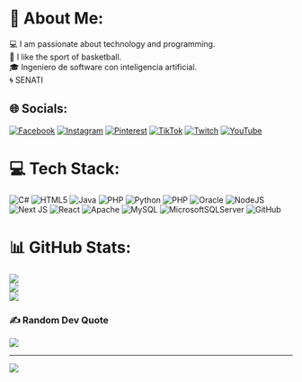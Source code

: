 # 💫 About Me:
💻 I am passionate about technology and programming.<br>🏀 
I like the sport of basketball.<br>🎓 Ingeniero de software con inteligencia artificial.<br>🌀 SENATI


## 🌐 Socials:
[![Facebook](https://img.shields.io/badge/Facebook-%231877F2.svg?logo=Facebook&logoColor=white)](https://www.facebook.com/yeremineliseo.blashuamash.18) [![Instagram](https://img.shields.io/badge/Instagram-%23E4405F.svg?logo=Instagram&logoColor=white)](https://www.instagram.com/yereminx.blas/) [![Pinterest](https://img.shields.io/badge/Pinterest-%23E60023.svg?logo=Pinterest&logoColor=white)](https://www.pinterest.com/ffmakoto/) [![TikTok](https://img.shields.io/badge/TikTok-%23000000.svg?logo=TikTok&logoColor=white)](https://www.tiktok.com/@yeremiijsjs_) [![Twitch](https://img.shields.io/badge/Twitch-%239146FF.svg?logo=Twitch&logoColor=white)](https://www.twitch.tv/yereminblas) [![YouTube](https://img.shields.io/badge/YouTube-%23FF0000.svg?logo=YouTube&logoColor=white)](https://www.youtube.com/channel/UCEJ6Dnberkcjou6wlELJpbg) 

# 💻 Tech Stack:
![C#](https://img.shields.io/badge/c%23-%23239120.svg?style=for-the-badge&logo=c-sharp&logoColor=white) ![HTML5](https://img.shields.io/badge/html5-%23E34F26.svg?style=for-the-badge&logo=html5&logoColor=white) ![Java](https://img.shields.io/badge/java-%23ED8B00.svg?style=for-the-badge&logo=java&logoColor=white) ![PHP](https://img.shields.io/badge/php-%23777BB4.svg?style=for-the-badge&logo=php&logoColor=white) ![Python](https://img.shields.io/badge/python-3670A0?style=for-the-badge&logo=python&logoColor=ffdd54) ![PHP](https://img.shields.io/badge/php-%23777BB4.svg?style=for-the-badge&logo=php&logoColor=white) ![Oracle](https://img.shields.io/badge/Oracle-F80000?style=for-the-badge&logo=oracle&logoColor=white) ![NodeJS](https://img.shields.io/badge/node.js-6DA55F?style=for-the-badge&logo=node.js&logoColor=white) ![Next JS](https://img.shields.io/badge/Next-black?style=for-the-badge&logo=next.js&logoColor=white) ![React](https://img.shields.io/badge/react-%2320232a.svg?style=for-the-badge&logo=react&logoColor=%2361DAFB) ![Apache](https://img.shields.io/badge/apache-%23D42029.svg?style=for-the-badge&logo=apache&logoColor=white) ![MySQL](https://img.shields.io/badge/mysql-%2300f.svg?style=for-the-badge&logo=mysql&logoColor=white) ![MicrosoftSQLServer](https://img.shields.io/badge/Microsoft%20SQL%20Sever-CC2927?style=for-the-badge&logo=microsoft%20sql%20server&logoColor=white) ![GitHub](https://img.shields.io/badge/GitHub-%23121011.svg?style=for-the-badge&logo=github&logoColor=white)
# 📊 GitHub Stats:
![](https://github-readme-stats.vercel.app/api?username=Yeremin19&theme=dark&hide_border=false&include_all_commits=true&count_private=true)<br/>
![](https://github-readme-streak-stats.herokuapp.com/?user=Yeremin19&theme=dark&hide_border=false)<br/>
![](https://github-readme-stats.vercel.app/api/top-langs/?username=Yeremin19&theme=dark&hide_border=false&include_all_commits=true&count_private=true&layout=compact)

### ✍️ Random Dev Quote
![](https://quotes-github-readme.vercel.app/api?type=horizontal&theme=radical)

---
[![](https://visitcount.itsvg.in/api?id=Yeremin19&icon=0&color=0)](https://visitcount.itsvg.in)

<!-- Proudly created with GPRM ( https://gprm.itsvg.in ) -->
